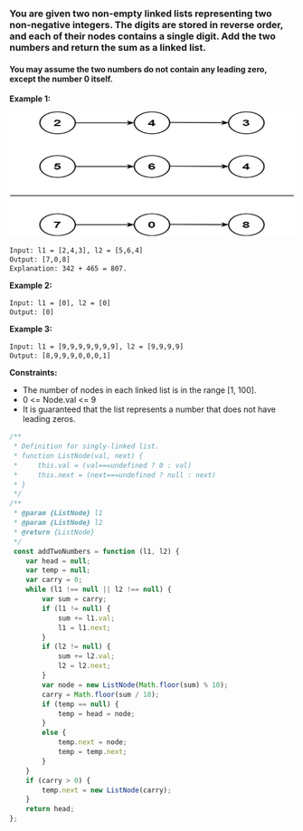 ### You are given two __non-empty__ linked lists representing two non-negative integers. The digits are stored in __reverse order__, and each of their nodes contains a single digit. Add the two numbers and return the sum as a linked list.

#### You may assume the two numbers do not contain any leading zero, except the number 0 itself.

__Example 1:__

<img src="../src/Asset/addtwonumber1.jpg" height="220" width="600">

```
Input: l1 = [2,4,3], l2 = [5,6,4]
Output: [7,0,8]
Explanation: 342 + 465 = 807.
```

__Example 2:__
```
Input: l1 = [0], l2 = [0]
Output: [0]
```

__Example 3:__
```
Input: l1 = [9,9,9,9,9,9,9], l2 = [9,9,9,9]
Output: [8,9,9,9,0,0,0,1]
``` 

__Constraints:__
* The number of nodes in each linked list is in the range [1, 100].
* 0 <= Node.val <= 9
* It is guaranteed that the list represents a number that does not have leading zeros.


```javascript
/**
 * Definition for singly-linked list.
 * function ListNode(val, next) {
 *     this.val = (val===undefined ? 0 : val)
 *     this.next = (next===undefined ? null : next)
 * }
 */
/**
 * @param {ListNode} l1
 * @param {ListNode} l2
 * @return {ListNode}
 */
 const addTwoNumbers = function (l1, l2) {
    var head = null;
    var temp = null;
    var carry = 0;
    while (l1 !== null || l2 !== null) {
        var sum = carry;
        if (l1 != null) {
            sum += l1.val;
            l1 = l1.next;
        }
        if (l2 != null) {
            sum += l2.val;
            l2 = l2.next;
        }
        var node = new ListNode(Math.floor(sum) % 10);
        carry = Math.floor(sum / 10);
        if (temp == null) {
            temp = head = node;
        }
        else {
            temp.next = node;
            temp = temp.next;
        }
    }
    if (carry > 0) {
        temp.next = new ListNode(carry);
    }
    return head;
};
```